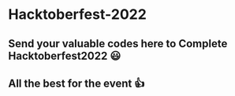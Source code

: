 # Hacktoberfest-2022
<h2>Send your valuable codes here to Complete Hacktoberfest2022 &#128515</h2>
<h2>All the best for the event &#128077</h2>
